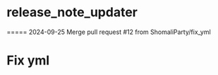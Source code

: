 # release_note_updater
=====
2024-09-25
Merge pull request #12 from ShomaliParty/fix_yml

Fix yml
=====

